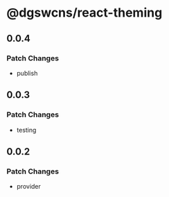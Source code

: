 # @dgswcns/react-theming

## 0.0.4

### Patch Changes

-   publish

## 0.0.3

### Patch Changes

-   testing

## 0.0.2

### Patch Changes

-   provider
